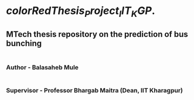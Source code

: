 # $color{Red} {Thesis_Project_IIT_KGP.}$
## MTech thesis repository on the prediction of bus bunching
### <br> Author         - Balasaheb Mule 
### <br> Supervisor - Professor Bhargab Maitra (Dean, IIT Kharagpur)

